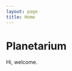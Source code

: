 ```yaml
---
layout: page
title: Home
---
```

# Planetarium
<style>
body {
  background-image: url("image1.jpg")
}
</style>
Hi, welcome.

